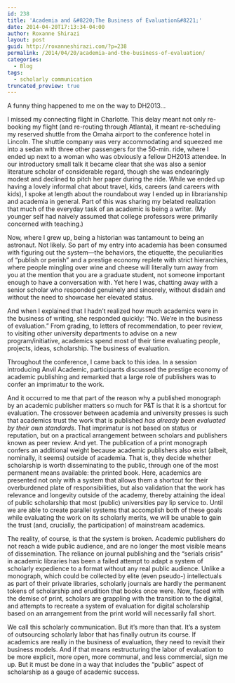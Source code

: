 ```yaml
---
id: 238
title: 'Academia and &#8220;The Business of Evaluation&#8221;'
date: 2014-04-20T17:13:34-04:00
author: Roxanne Shirazi
layout: post
guid: http://roxanneshirazi.com/?p=238
permalink: /2014/04/20/academia-and-the-business-of-evaluation/
categories:
  - Blog
tags:
  - scholarly communication
truncated_preview: true
---
```

A funny thing happened to me on the way to DH2013…

I missed my connecting flight in Charlotte. This delay meant not only re-booking my flight (and re-routing through Atlanta), it meant re-scheduling my reserved shuttle from the Omaha airport to the conference hotel in Lincoln. The shuttle company was very accommodating and squeezed me into a sedan with three other passengers for the 50-min. ride, where I ended up next to a woman who was obviously a fellow DH2013 attendee. In our introductory small talk it became clear that she was also a senior literature scholar of considerable regard, though she was endearingly modest and declined to pitch her paper during the ride. While we ended up having a lovely informal chat about travel, kids, careers (and careers with kids), I spoke at length about the roundabout way I ended up in librarianship and academia in general. Part of this was sharing my belated realization that much of the everyday task of an academic is being a writer. (My younger self had naively assumed that college professors were primarily concerned with teaching.)

Now, where I grew up, being a historian was tantamount to being an astronaut. Not likely. So part of my entry into academia has been consumed with figuring out the system&#8212;the behaviors, the etiquette, the peculiarities of &#8220;publish or perish&#8221; and a prestige economy replete with strict hierarchies, where people mingling over wine and cheese will literally turn away from you at the mention that you are a graduate student, not someone important enough to have a conversation with. Yet here I was, chatting away with a senior scholar who responded genuinely and sincerely, without disdain and without the need to showcase her elevated status.

And when I explained that I hadn&#8217;t realized how much academics were in the business of writing, she responded quickly: &#8220;No. We&#8217;re in the business of evaluation.&#8221; From grading, to letters of recommendation, to peer review, to visiting other university departments to advise on a new program/initiative, academics spend most of their time evaluating people, projects, ideas, scholarship. The business of evaluation.

Throughout the conference, I came back to this idea. In a session introducing Anvil Academic, participants discussed the prestige economy of academic publishing and remarked that a large role of publishers was to confer an imprimatur to the work.

And it occurred to me that part of the reason why a published monograph by an academic publisher matters so much for P&T is that it is a shortcut for evaluation. The crossover between academia and university presses is such that academics trust the work that is published _has already been evaluated by their own standards_. That imprimatur is not based on status or reputation, but on a practical arrangement between scholars and publishers known as peer review. And yet. The publication of a print monograph confers an additional weight because academic publishers also exist (albeit, nominally, it seems) outside of academia. That is, they decide whether scholarship is worth disseminating to the public, through one of the most permanent means available: the printed book. Here, academics are presented not only with a system that allows them a shortcut for their overburdened plate of responsibilities, but also validation that the work has relevance and longevity outside of the academy, thereby attaining the ideal of public scholarship that most (public) universities pay lip service to. Until we are able to create parallel systems that accomplish both of these goals while evaluating the work on its scholarly merits, we will be unable to gain the trust (and, crucially, the participation) of mainstream academics.

The reality, of course, is that the system is broken. Academic publishers do not reach a wide public audience, and are no longer the most visible means of dissemination. The reliance on journal publishing and the &#8220;serials crisis&#8221; in academic libraries has been a failed attempt to adapt a system of scholarly expedience to a format without any real public audience. Unlike a monograph, which could be collected by elite (even pseudo-) intellectuals as part of their private libraries, scholarly journals are hardly the permanent tokens of scholarship and erudition that books once were. Now, faced with the demise of print, scholars are grappling with the transition to the digital, and attempts to recreate a system of evaluation for digital scholarship based on an arrangement from the print world will necessarily fall short.

We call this scholarly communication. But it&#8217;s more than that. It&#8217;s a system of outsourcing scholarly labor that has finally outrun its course. If academics are really in the business of evaluation, they need to revisit their business models. And if that means restructuring the labor of evaluation to be more explicit, more open, more communal, and less commercial, sign me up. But it must be done in a way that includes the &#8220;public&#8221; aspect of scholarship as a gauge of academic success.